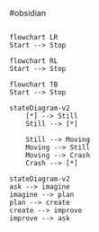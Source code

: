 #obsidian 

```mermaid

flowchart LR
Start --> Stop
```
```mermaid
flowchart RL
Start --> Stop
```
```mermaid
flowchart TB
Start --> Stop
```


```mermaid
stateDiagram-v2
    [*] --> Still
    Still --> [*]

    Still --> Moving
    Moving --> Still
    Moving --> Crash
    Crash --> [*]

```


```mermaid
stateDiagram-v2
ask --> imagine
imagine --> plan
plan --> create
create --> improve
improve --> ask
```
